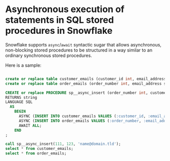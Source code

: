# Asynchronous execution of statements in SQL stored procedures in Snowflake

Snowflake supports `async`/`await` syntactic sugar that allows asynchronous, non-blocking stored procedures to be structured in a way similar to an ordinary synchronous stored procedures.

Here is a sample:

```sql

create or replace table customer_emails (customer_id int, email_address string);
create or replace table order_emails (order_number int, email_address string);

CREATE or replace PROCEDURE sp__async_insert (order_number int, customer_id int, email_address string)
RETURNS string
LANGUAGE SQL
  AS
    BEGIN
      ASYNC (INSERT INTO customer_emails VALUES (:customer_id, :email_address));
      ASYNC (INSERT INTO order_emails VALUES (:order_number, :email_address)) ;
      AWAIT ALL;
    END
;

call sp__async_insert(111, 123, 'name@domain.tld');
select * from customer_emails;
select * from order_emails;

```


